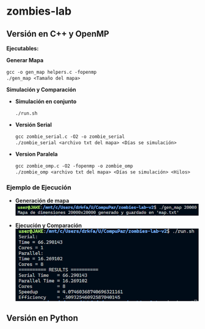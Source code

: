 # zombies-lab

## **Versión en C++ y OpenMP**

**Ejecutables:**

**Generar Mapa**
```
gcc -o gen_map helpers.c -fopenmp
./gen_map <Tamaño del mapa>
```

**Simulación y Comparación**
- **Simulación en conjunto**
    ```
    ./run.sh
    ```


- **Versión Serial**
    ```
    gcc zombie_serial.c -O2 -o zombie_serial
    ./zombie_serial <archivo txt del mapa> <Días se simulación> 
    ```

- **Version Paralela**
    ```
    gcc zombie_omp.c -O2 -fopenmp -o zombie_omp
    ./zombie_omp <archivo txt del mapa> <Días se simulación> <Hilos>
    ```

### Ejemplo de Ejecución

- **Generación de mapa**
![alt text](assets/exampleC.png)

- **Ejecución y Comparación**
![alt text](assets/exampleC2.png)

## **Versión en Python**

